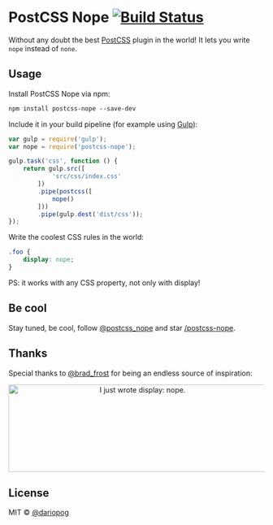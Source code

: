 # PostCSS Nope [![Build Status][ci-img]][ci]
[PostCSS]: https://github.com/postcss/postcss
[ci-img]:  https://travis-ci.org/dariopog/postcss-nope.svg
[ci]:      https://travis-ci.org/dariopog/postcss-nope

Without any doubt the best [PostCSS] plugin in the world! It lets you write `nope` instead of `none`.

## Usage
Install PostCSS Nope via npm:
```css
npm install postcss-nope --save-dev
```

Include it in your build pipeline (for example using [Gulp](http://gulpjs.com/)):
```js
var gulp = require('gulp');
var nope = require('postcss-nope');

gulp.task('css', function () {
    return gulp.src([
            'src/css/index.css'
        ])
        .pipe(postcss([
            nope()
        ]))
        .pipe(gulp.dest('dist/css'));
});
```

Write the coolest CSS rules in the world:
```css
.foo {
    display: nope;
}
```
PS: it works with any CSS property, not only with display!

## Be cool
Stay tuned, be cool, follow [@postcss_nope](https://twitter.com/postcss_nope) and star [/postcss-nope](https://github.com/dariopog/postcss-nope).

## Thanks
Special thanks to [@brad_frost](https://twitter.com/brad_frost) for being an endless source of inspiration:

<p align="center">
    <img src="https://raw.githubusercontent.com/dariopog/static/master/postcss-nope/brad_frost.png" alt="I just wrote display: nope." width="512" height="172"/>
</p>

## License
MIT © [@dariopog](https://twitter.com/dariopog)

